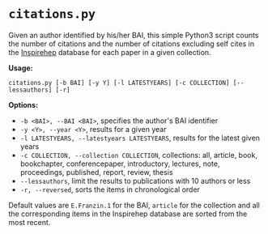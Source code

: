 # `citations.py`

Given an author identified by his/her BAI, this simple Python3 script counts the number of citations and the number of citations excluding self cites in the [Inspirehep](http://inspirehep.net/) database for each paper in a given collection.

**Usage:**

`citations.py [-b BAI] [-y Y] [-l LATESTYEARS] [-c COLLECTION] [--lessauthors] [-r]`

**Options:**
* `-b <BAI>, --BAI <BAI>`, specifies the author's BAI identifier
* `-y <Y>, --year <Y>`, results for a given year
* `-l LATESTYEARS, --latestyears LATESTYEARS`, results for the latest given years
* `-c COLLECTION, --collection COLLECTION`, collections: all, article, book, bookchapter, conferencepaper, introductory, lectures, note, proceedings, published, report, review, thesis
* `--lessauthors`, limit the results to publications with 10 authors or less
* `-r, --reversed`, sorts the items in chronological order

Default values are `E.Franzin.1` for the BAI, `article` for the collection and all the corresponding items in the Inspirehep database are sorted from the most recent.
